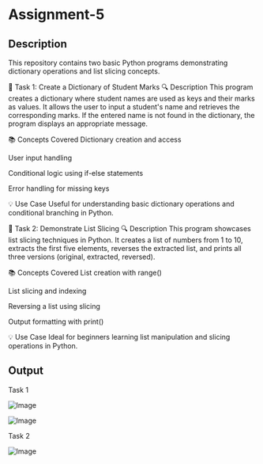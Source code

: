 # Assignment-5

## Description

This repository contains two basic Python programs demonstrating dictionary operations and list slicing concepts.

📌 Task 1: Create a Dictionary of Student Marks
🔍 Description
This program creates a dictionary where student names are used as keys and their marks as values. It allows the user to input a student's name and retrieves the corresponding marks. If the entered name is not found in the dictionary, the program displays an appropriate message.

📚 Concepts Covered
Dictionary creation and access

User input handling

Conditional logic using if-else statements

Error handling for missing keys

💡 Use Case
Useful for understanding basic dictionary operations and conditional branching in Python.

📌 Task 2: Demonstrate List Slicing
🔍 Description
This program showcases list slicing techniques in Python. It creates a list of numbers from 1 to 10, extracts the first five elements, reverses the extracted list, and prints all three versions (original, extracted, reversed).

📚 Concepts Covered
List creation with range()

List slicing and indexing

Reversing a list using slicing

Output formatting with print()

💡 Use Case
Ideal for beginners learning list manipulation and slicing operations in Python.

## Output

Task 1

![Image](https://github.com/user-attachments/assets/47ee3e52-afa1-4e63-b119-9ce34acf661c)

![Image](https://github.com/user-attachments/assets/cdc3f8a0-4383-40ef-a927-8daba824eb9b)

Task 2

![Image](https://github.com/user-attachments/assets/bebe6d20-b26b-4114-8175-c4ce308a130d)


